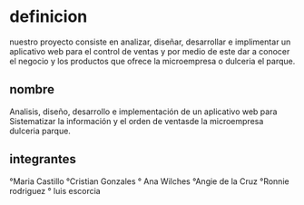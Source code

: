 # definicion 
nuestro proyecto consiste en analizar, diseñar, desarrollar e implimentar un aplicativo web para el control de ventas y por medio de este dar a conocer el negocio y los productos que ofrece la microempresa o dulceria el parque.
 
 
 ## nombre 

Analisis, diseño, desarrollo e implementación de un aplicativo web para                                                         
Sistematizar la información y el orden de ventasde la microempresa  dulceria parque.



## integrantes 

°Maria Castillo 
°Cristian Gonzales 
° Ana Wilches
 °Angie de la Cruz 
 °Ronnie rodriguez
° luis escorcia 
